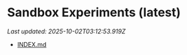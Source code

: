 # Sandbox Experiments (latest)

_Last updated: 2025-10-02T03:12:53.919Z_

- [INDEX.md](EXPERIMENTS/INDEX.md)
